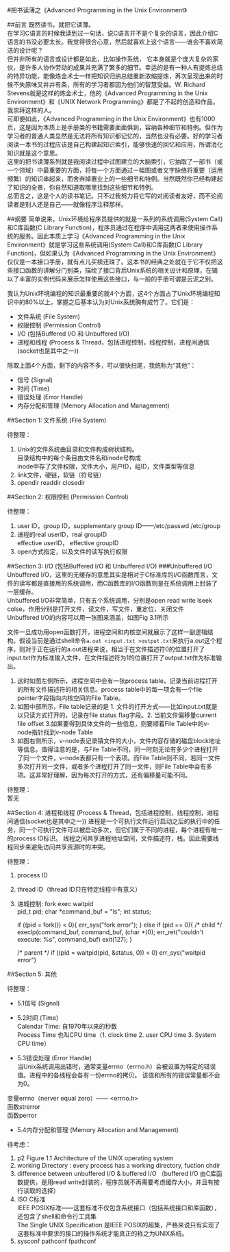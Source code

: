 #把书读薄之《Advanced Programming in the Unix Environment》




##前言
既然读书，就把它读薄。  
在学习C语言的时候我读到过一句话，说C语言并不是个复杂的语言，因此介绍C语言的书没必要太长。我觉得很合心意，然后就喜欢上这个语言——谁会不喜欢简洁的设计呢？  
但并非所有的语言或设计都是如此，比如操作系统， 它本身就是个庞大复杂的家伙，是许多人协作劳动的成果并充满了繁多的细节。幸运的是有一种人有提炼总结的特异功能，能像炼金术士一样把知识归纳总结重新浓缩提炼，再次呈现出来的时候不失原味又井井有条，所有的学习者都因为他们的智慧受益。W. Richard Stevens就是这样的炼金术士，他的《Advanced Programming in the Unix Environment》和《UNIX Network Programming》都是了不起的创造和作品。我崇拜这样的人。  
可即便如此，《Advanced Programming in the Unix Environment》也有1000页，这是因为本质上是手册类的书籍需要面面俱到，容纳各种细节和特例。但作为学习者的普通人类显然是无法将所有知识都记忆的，当然也没有必要。好的学习者阅读一本书的过程应该是自己构建起知识索引，能够快速的回忆和应用，所谓消化知识就是这个意思。  
这里的把书读薄系列就是我阅读过程中试图建立的大脑索引，它抽取了一部书（或一个领域）中最重要的方面，将每一个方面通过一幅图或者文字脉络将重要（运用频繁）的知识串起来，而舍弃掉置业上的一些细节和特例。当然既然你已经构建起了知识的全景，你自然知道取哪里找到这些细节和特例。  
总而言之，这是个人的读书笔记。只不过我努力将它写的对阅读者友好，而不论阅读者是别人还是自己——就像程序注释那样。  




##纲要
简单说来，Unix环境给程序员提供的就是一系列的系统调用(System Call)和C库函数(C Library Function)，程序员通过在程序中调用这两者来使用操作系统的服务。因此本质上学习《Advanced Programming in the Unix Environment》就是学习这些系统调用(System Call)和C库函数(C Library Function)，但如果认为《Advanced Programming in the Unix Environment》仅仅是一本接口手册，就有点儿买椟还珠了。这本书的经典之处就在于它不仅把这些接口函数的讲解分门别类，描绘了接口背后Unix系统的相关设计和原理，在辅以了丰富的实例代码来展示怎样使用这些接口，与一般的手册可谓是云泥之别。  

我认为Unix环境编程的知识最重要的就4个方面，这4个方面占了Unix环境编程知识中的80%以上，掌握之后基本认为对Unix系统胸有成竹了。它们是：
- 文件系统 (File System)
- 权限控制 (Permission Control)
- I/O (包括Buffered I/O 和 Unbuffered I/O)
- 进程和线程 (Process & Thread，包括进程控制，线程控制，进程间通信(socket也是其中之一))

除取上面4个方面，剩下的内容不多，可以很快扫尾，我统称为“其他”：
- 信号 (Signal)
- 时间 (Time)
- 错误处理 (Error Handle)
- 内存分配和管理 (Memory Allocation and Management)




##Section 1: 文件系统 (File System)

待整理：  
1. Unix的文件系统由目录和文件构成树状结构。  
   目录结构中的每个条目由文件名和inode号构成  
   inode中存了文件权限，文件大小，用户ID，组ID，文件类型等信息  
2. link文件，硬链，软链（符号链）  
3. opendir  readdir closedir  




##Section 2: 权限控制 (Permission Control)

待整理：  
1. user ID，group ID，supplementary group ID——/etc/passwd /etc/group  
2. 进程的real userID，real groupID  
         effective userID， effective groupID  
3. open方式指定，以及文件的读写执行权限  




##Section 3: I/O (包括Buffered I/O 和 Unbuffered I/O)
###Unbuffered I/O
Unbuffered I/O，这里的无缓存的意思其实是相对于C标准库的I/O函数而言，文件的读写都是直接用的系统调用，而C函数库的I/O函数则是在系统调用上封装了一层缓存。  
Unbuffered I/O非常简单，只有五个系统调用，分别是open read write lseek colse，作用分别是打开文件，读文件，写文件，重定位，关闭文件  
Unbuffered I/O的内容可以用一张图来涵盖，如图Fig 3.1所示  

文件一旦成功用open函数打开，进程空间和内核空间就展示了这样一副逻辑结构。假设当前是通过shell命令`a.out <input.txt >output.txt`来执行a.out这个程序，则对于正在运行的a.out进程来说，相当于在文件描述符0的位置打开了input.txt作为标准输入文件，在文件描述符为1的位置打开了output.txt作为标准输出。  
1. 这时如图左侧所示，进程空间中会有一张process table，记录当前进程打开的所有文件描述符的相关信息。process table中的每一项会有一个file pointer字段指向内核空间的File Table。
2. 如图中部所示，File table记录的是 1. 文件的打开方式——比如input.txt就是以只读方式打开的，记录在file status flag字段。2. 当前文件偏移量current file offset 3.如果要得到具体文件的一些信息，则要顺着File Table中的v-node指针找到v-node Table
3. 如图右侧所示，v-node表记录镇文件的大小，文件内容存储的磁盘block地址等信息。值得注意的是，与File Table不同，同一时刻无论有多少个进程打开了同一个文件，v-node表都只有一个表项。而File Table则不同，若同一文件多次打开同一文件，或者多个进程打开了同一文件，则File Table中会有多项。这非常好理解，因为每次打开的方式，还有偏移量可能不同。

待整理：  
暂无  



##Section 4: 进程和线程 (Process & Thread，包括进程控制，线程控制，进程间通信(socket也是其中之一))
进程是一个可执行文件运行启动之后的执行中的任务，同一个可执行文件可以被启动多次，但它们属于不同的进程，每个进程有唯一的process ID标识。
线程之间共享进程地址空间，文件描述符，栈。因此需要线程同步来避免访问共享资源时的冲突。

待整理：  
1. process ID  
2. thread ID（thread ID只在特定线程中有意义）  
3. 进城控制: fork exec waitpid  
    pid_t pid;
    char *command_buf = "ls";
    int status;

    if ((pid = fork()) < 0){
      err_sys("fork error");
    }
    else if (pid == 0){
      /* child */
      execlp(command_buf, command_buf, (char *)0);
      err_ret("couldn't execute: %s", command_buf)
      exit(127);
    }

    /* parent */
    if ((pid = waitpid(pid, &status, 0)) < 0)
      err_sys("waitpid error")


##Section 5: 其他 

待整理：  
- 5.1信号 (Signal)  


- 5.2时间 (Time)  
Calendar Time: 自1970年以来的秒数  
Process Time 也叫CPU time（1. clock time 2. user CPU time 3. System CPU time）  

- 5.3错误处理 (Error Handle)  
当Unix系统调用出错时，通常变量errno（errno.h）会被设置为特定的错误值。进程中的各线程会各有一份errno的拷贝。
该值和所有的错误常量都不会为0。

变量errno（nerver equal zero）—— <errno.h>  
函数strerror  
函数perror  

- 5.4内存分配和管理 (Memory Allocation and Management)  




待考虑：  
1. p2 Figure 1.1 Architecture of the UNIX operating system  
2. working Directory : every process has a working directory, fuction chdir  
3. difference between unbuffered I/O & buffered I/O （buffered I/O 由C库函数提供，是用read write封装的，程序员就不再需要考虑缓存大小，并且有按行读取的选择）
4. ISO C标准  
IEEE POSIX标准——这套标准不仅包含系统接口（包括系统接口和库函数），还包含了shell和命令行工具集  
The Single UNIX Specification 是IEEE POSIX的超集，严格来说只有实现了这套标准中要求的接口的操作系统才能真正的称之为UNIX系统。  
5. sysconf pathconf fpathconf
